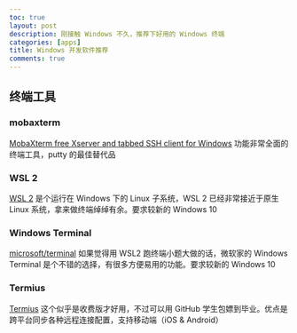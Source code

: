 ```yaml
---
toc: true
layout: post
description: 刚接触 Windows 不久，推荐下好用的 Windows 终端
categories: [apps]
title: Windows 开发软件推荐
comments: true
---
```


## 终端工具

### mobaxterm

[MobaXterm free Xserver and tabbed SSH client for Windows](https://mobaxterm.mobatek.net)
功能非常全面的终端工具，putty 的最佳替代品

### WSL 2

[WSL 2](https://docs.microsoft.com/en-us/windows/wsl/wsl2-index)
是个运行在 Windows 下的 Linux 子系统，WSL 2 已经非常接近于原生 Linux 系统，拿来做终端绰绰有余。要求较新的 Windows 10

### Windows Terminal

[microsoft/terminal](https://github.com/microsoft/terminal)
如果觉得用 WSL2 跑终端小题大做的话，微软家的 Windows Terminal 是个不错的选择，有很多方便易用的功能。要求较新的 Windows 10

### Termius

[Termius](https://termius.com)
这个似乎是收费版才好用，不过可以用 GitHub 学生包嫖到毕业。优点是跨平台同步各种远程连接配置，支持移动端（iOS & Android）